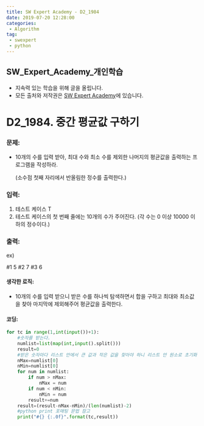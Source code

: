 ```yaml
---
title: SW Expert Academy - D2_1984
date: 2019-07-20 12:28:00
categories:
 - Algorithm
tag:
 - swexpert
 - python
---
```


## SW_Expert_Academy_개인학습

- 지속력 있는 학습을 위해 글을 올립니다.
- 모든 출처와 저작권은 [SW Expert Academy][출처]에 있습니다.



# D2_1984. 중간 평균값 구하기

### 문제:

- 10개의 수를 입력 받아, 최대 수와 최소 수를 제외한 나머지의 평균값을 출력하는 프로그램을 작성하라.

  (소수점 첫째 자리에서 반올림한 정수를 출력한다.)

### 입력:

1. 테스트 케이스 T   
2. 테스트 케이스의 첫 번째 줄에는 10개의 수가 주어진다. (각 수는 0 이상 10000 이하의 정수이다.)



### 출력:

ex)

#1 5
#2 7
#3 6



#### 생각한 로직:

- 10개의 수를 입력 받으니 받은 수를 하나씩 탐색하면서 합을 구하고 최대와 최소값을 찾아 마지막에 제외해주어 평균값을 출력한다.



#### 코딩:

```python
for tc in range(1,int(input())+1):
    #숫자를 받는다.
    numlist=list(map(int,input().split()))
    result=0
    #받은 숫자마다 리스트 안에서 큰 값과 작은 값을 찾아야 하니 리스트 안 원소로 초기화
    nMax=numlist[0]
    nMin=numlist[0]
    for num in numlist:
        if num > nMax:
            nMax = num
        if num < nMin:
            nMin = num
        result+=num
    result=(result-nMax-nMin)/(len(numlist)-2)
    #python print 포매팅 문법 참고
    print("#{} {:.0f}".format(tc,result))
```



[출처]: https://www.swexpertacademy.com/